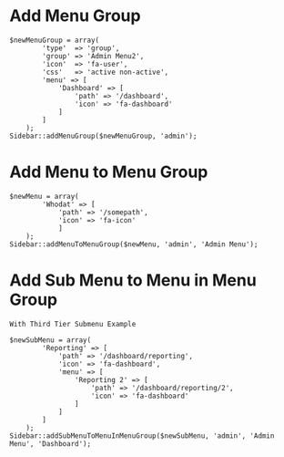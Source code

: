# Add Menu Group
    $newMenuGroup = array(
            'type'  => 'group',
            'group' => 'Admin Menu2',
            'icon'  => 'fa-user',
            'css'   => 'active non-active',
            'menu' => [
                'Dashboard' => [
                    'path' => '/dashboard',
                    'icon' => 'fa-dashboard'
                ]
            ]
        );
    Sidebar::addMenuGroup($newMenuGroup, 'admin');       

# Add Menu to Menu Group
    $newMenu = array(
            'Whodat' => [
                'path' => '/somepath',
                'icon' => 'fa-icon'
                ]
        );
    Sidebar::addMenuToMenuGroup($newMenu, 'admin', 'Admin Menu');

# Add Sub Menu to Menu in Menu Group
`With Third Tier Submenu Example`

    $newSubMenu = array(
            'Reporting' => [
                'path' => '/dashboard/reporting',
                'icon' => 'fa-dashboard',
                'menu' => [
                    'Reporting 2' => [
                        'path' => '/dashboard/reporting/2',
                        'icon' => 'fa-dashboard'
                    ]
                ]
            ]
        );
    Sidebar::addSubMenuToMenuInMenuGroup($newSubMenu, 'admin', 'Admin Menu', 'Dashboard');

